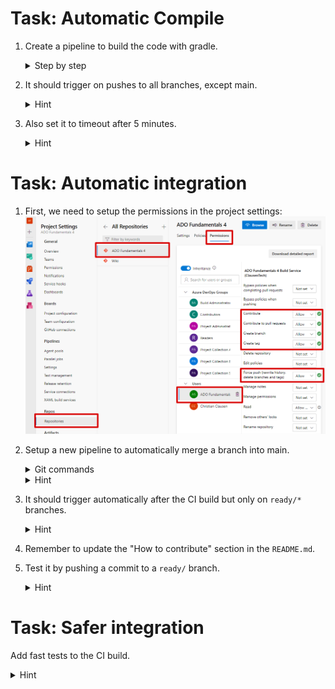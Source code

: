 
# Task: Automatic Compile
1. Create a pipeline to build the code with gradle. 

    <details>
      <summary>Step by step</summary>

    1. Create a file called `ci.yml` containing this minimal pipeline:
        ```
        trigger:
          - *

        pool:
          vmImage: "ubuntu-latest"

        steps:
          - script: |
              echo “Hello, World!”
            displayName: "Print important message"
        ```
    2. Use this step to checkout the code:
        ```
        - checkout: self
        ```
    2. Use this step to run gradle:
        ```
        - task: Gradle@2
          inputs:
            workingDirectory: ""
            gradleWrapperFile: "gradlew"
            gradleOptions: "-Xmx3072m"
            javaHomeOption: "JDKVersion"
            jdkVersionOption: "1.8"
            jdkArchitectureOption: "x64"
            publishJUnitResults: true
            testResultsFiles: "**/TEST-*.xml"
            tasks: "build"
        ```
    3. Go to Pipelines.
    4. Click "New pipeline".
    5. Click "Azure Repos Git (YAML)".
    6. Select the correct repo.
    7. Click "Existing Azure Pipeline YAML file".
    8. Select the YAML file, then "Continue".
    9.  Click the down-arrow next to "Run" and hit "Save".
    10. Click the three dots in the upper right, and hit "Rename/move".
    11. Call it "ci".
    </details>

2. It should trigger on pushes to all branches, except main. 

    <details>
      <summary>Hint</summary>

    ```
    trigger:
      branches:
        exclude:
          - main
    ```
    </details>

3. Also set it to timeout after 5 minutes.

    <details>
      <summary>Hint</summary>

    ```
    jobs:
      - job: Test
        timeoutInMinutes: 5
    ```

    Important: `steps` needs to be indented to the same level as `timeoutInMinutes`.
    </details>

# Task: Automatic integration
1. First, we need to setup the permissions in the project settings:
   ![](settings.png)
2. Setup a new pipeline to automatically merge a branch into main. 

    <details>
      <summary>Git commands</summary>

    ```
    git rebase origin/main
    git branch main
    git push origin main:main
    git push origin :$(Build.SourceBranch)
    ```
    </details>

    <details>
      <summary>Hint</summary>

    ```
    - checkout: self
      persistCredentials: true
    ```
    </details>

3. It should trigger automatically after the CI build but only on `ready/*` branches. 

    <details>
      <summary>Hint</summary>

    ```
    trigger: none
    resources:
      pipelines:
        - pipeline: name
          source: ci
          trigger:
            branches:
              - ready/*
    ```
    </details>

4. Remember to update the "How to contribute" section in the `README.md`.
5. Test it by pushing a commit to a `ready/` branch.

    <details>
      <summary>Hint</summary>

    ```
    git push origin HEAD:ready/[BRANCH]
    ```
    </details>

# Task: Safer integration
Add fast tests to the CI build.

<details>
  <summary>Hint</summary>

In the `ci.yml` change
```
tasks: "build"
```
into
```
tasks: "test"
```
</details>
